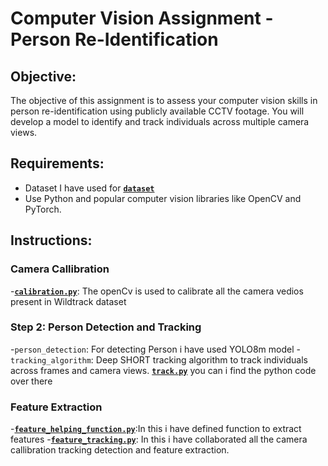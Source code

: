 # Computer Vision Assignment - Person Re-Identification

## Objective:
The objective of this assignment is to assess your computer vision skills in person re-identification using publicly available CCTV footage. You will develop a model to identify and track individuals across multiple camera views.

## Requirements:
- Dataset I have used for [**`dataset`**](https://academictorrents.com/details/5931991ad96a83cca85c0604061e766abefdf94b)
- Use Python and popular computer vision libraries like OpenCV and PyTorch.

## Instructions:

### Camera Callibration
-[**`calibration.py`**](calibration.py): The openCv is used to calibrate all the camera vedios present in Wildtrack dataset

### Step 2: Person Detection and Tracking
-`person_detection`: For detecting Person i have used YOLO8m model
-`tracking_algorithm`: Deep SHORT tracking algorithm to track individuals across frames and camera views.
[**`track.py`**](track.py) you can i find the python code over there

### Feature Extraction 
-[**`feature_helping_function.py`**](feature_helping_function.py):In this i have defined function to extract features
-[**`feature_tracking.py`**](feature_tracking.py): In this i have collaborated all the camera callibration tracking detection and feature extraction.
